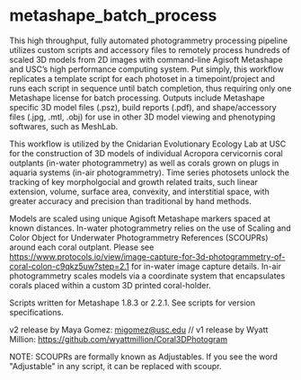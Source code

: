 # metashape_batch_process

This high throughput, fully automated photogrammetry processing pipeline utilizes custom scripts and accessory files to remotely process hundreds of scaled 3D models from 2D images with command-line Agisoft Metashape and USC’s high performance computing system. Put simply, this workflow replicates a template script for each photoset in a timepoint/project and runs each script in sequence until batch completion, thus requiring only one Metashape license for batch processing. Outputs include Metashape specific 3D model files (.psz), build reports (.pdf), and shape/accessory files (.jpg, .mtl, .obj) for use in other 3D model viewing and phenotyping softwares, such as MeshLab.

This workflow is utilized by the Cnidarian Evolutionary Ecology Lab at USC for the construction of 3D models of individual Acropora cervicornis coral outplants (in-water photogrammetry) as well as corals grown on plugs in aquaria systems (in-air photogrammetry). Time series photosets unlock the tracking of key morpholgocial and growth related traits, such linear extension, volume, surface area, convexity, and interstitial space, with greater accuracy and precision than traditional by hand methods.

Models are scaled using unique Agisoft Metashape markers spaced at known distances. In-water photogrammetry relies on the use of Scaling and Color Object for Underwater Photogrammetry References (SCOUPRs) around each coral outplant. Please see https://www.protocols.io/view/image-capture-for-3d-photogrammetry-of-coral-colon-c9qkz5uw?step=2.1 for in-water image capture details. In-air photogrammetry scales models via a coordinate system that encapsulates corals placed within a custom 3D printed coral-holder.

Scripts written for Metashape 1.8.3 or 2.2.1. See scripts for version specifications.

v2 release by Maya Gomez: migomez@usc.edu // v1 release by Wyatt Million: https://github.com/wyattmillion/Coral3DPhotogram

NOTE: SCOUPRs are formally known as Adjustables. If you see the word "Adjustable" in any script, it can be replaced with scoupr.
